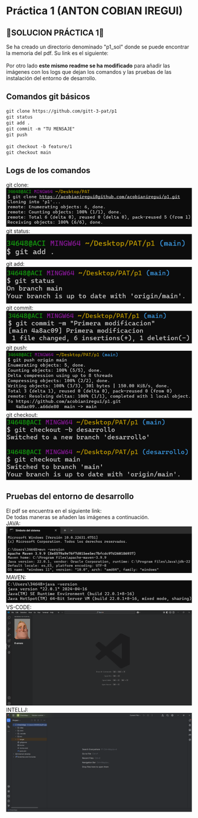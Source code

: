 # Práctica 1 (ANTON COBIAN IREGUI)

## 🔔SOLUCION PRÁCTICA 1🔔

Se ha creado un directorio denominado "p1_sol" donde se puede encontrar la memoria del pdf. Su link es el siguiente: <br>
[](https://github.com/acobianiregui/p1/blob/main/p1_sol/PAT_p1_commands.pdf)<br> 
Por otro lado **este mismo readme se ha modificado** para añadir las imágenes con los logs que dejan los comandos y las pruebas de las instalación del entorno de desarrollo.

## Comandos git básicos

```
git clone https://github.com/gitt-3-pat/p1
git status
git add .
git commit -m "TU MENSAJE"
git push

git checkout -b feature/1
git checkout main
```
## Logs de los comandos
git clone:<br>
![Primera imagen](p1_sol/imagenes/f1.png)<br>
git status:<br>
![](p1_sol/imagenes/f2.png)<br>
git add:<br>
![](p1_sol/imagenes/f3.png)<br>
git commit:<br>
![](p1_sol/imagenes/f4.png)<br>
git push:<br>
![](p1_sol/imagenes/f5.png)<br>
git checkout: <br>
![](p1_sol/imagenes/f6.png)<br>

## Pruebas del entorno de desarrollo
El pdf se encuentra en el siguiente link: [](https://github.com/acobianiregui/p1/blob/main/p1_sol/PAT_p1_entorno.pdf)<br>
De todas maneras se añaden las imágenes a continuación.<br>
JAVA:<br>
![](p1_sol/imagenes/ee1.png)<br>
MAVEN:<br>
![](p1_sol/imagenes/ee2.png)<br>
VS-CODE:<br>
![](p1_sol/imagenes/ee3.png)<br>
INTELLJ:
![](p1_sol/imagenes/ee4.png)